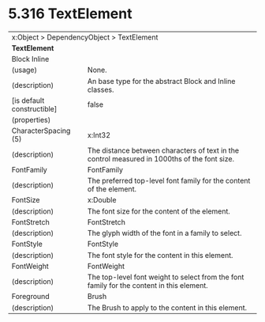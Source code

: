 <html dir="LTR" xmlns:mshelp="http://msdn.microsoft.com/mshelp" xmlns:ddue="http://ddue.schemas.microsoft.com/authoring/2003/5" xmlns:xlink="http://www.w3.org/1999/xlink" xmlns:tool="http://www.microsoft.com/tooltip">

<body>
 <input type="hidden" id="userDataCache" class="userDataStyle">
 <input type="hidden" id="hiddenScrollOffset">
 <img id="dropDownImage" style="display:none; height:0; width:0;" src="../local/drpdown.gif">
 <img id="dropDownHoverImage" style="display:none; height:0; width:0;" src="../local/drpdown_orange.gif">
 <img id="collapseImage" style="display:none; height:0; width:0;" src="../local/collapse.gif">
 <img id="expandImage" style="display:none; height:0; width:0;" src="../local/exp.gif">
 <img id="collapseAllImage" style="display:none; height:0; width:0;" src="../local/collall.gif">
 <img id="expandAllImage" style="display:none; height:0; width:0;" src="../local/expall.gif">
 <img id="copyImage" style="display:none; height:0; width:0;" src="../local/copycode.gif">
 <img id="copyHoverImage" style="display:none; height:0; width:0;" src="../local/copycodeHighlight.gif">
 <div id="header"><h1 class="heading">5.316 TextElement</h1></div>

 <div id="mainSection">
 <div id="mainBody">
 <div id="allHistory" class="saveHistory" onsave="saveAll()" onload="loadAll()"></div>
 <p xmlns:wsd="http://wsdev.schemas.microsoft.com/authoring/2008/2" xmlns:msxsl="urn:schemas-microsoft-com:xslt" xmlns:script="urn:script" xmlns:build="urn:build">
 </p>
 <div id="sectionSection0" class="section" name="collapseableSection">
 <content xmlns="http://ddue.schemas.microsoft.com/authoring/2003/5" xmlns:wsd="http://wsdev.schemas.microsoft.com/authoring/2008/2" xmlns:msxsl="urn:schemas-microsoft-com:xslt" xmlns:script="urn:script" xmlns:build="urn:build">
 </content>
 </div>
 <div id="sectionSection1" class="section" name="collapseableSection">
 <content xmlns="http://ddue.schemas.microsoft.com/authoring/2003/5" xmlns:wsd="http://wsdev.schemas.microsoft.com/authoring/2008/2" xmlns:msxsl="urn:schemas-microsoft-com:xslt" xmlns:script="urn:script" xmlns:build="urn:build">
 <table class="ProtocolAuthoredTable" xmlns="">
 <tr><td colspan="2">
<mshelp:link keywords="55aacd72-e114-4aa1-b774-3f7ded5e1f7d" tabindex="0">x:Object</mshelp:link> &gt; <mshelp:link keywords="c4d521a5-4c74-448c-997c-0e9e9c99e9b7" tabindex="0">DependencyObject</mshelp:link> &gt; <mshelp:link keywords="2ad13366-e4bd-4c09-a6ef-7e21a346dcc2" tabindex="0">TextElement</mshelp:link> </td>
 </tr>
 <tr><td colspan="2">
 <b>TextElement</b> </td>
 </tr>
 <tr><td colspan="2">
<mshelp:link keywords="07e7da84-545d-47dd-b2c6-51f600297f7c" tabindex="0">Block</mshelp:link> <mshelp:link keywords="92a8277b-542c-474c-b538-225c9cff801a" tabindex="0">Inline</mshelp:link> </td>
 </tr>
 <tr><td><div class="indent0">(usage)</div></td>
 <td>None.</td>
 </tr>
 <tr><td><div class="indent0">(description)</div></td>
 <td>An base type for the abstract Block and Inline classes.</td>
 </tr>
 <tr><td><div class="indent0">[is default constructible]</div></td>
 <td>false</td>
 </tr>
 <tr><td><div class="indent0">(properties)</div></td>
 <td></td>
 </tr>
 <tr><td><div class="indent2">CharacterSpacing (5)</div></td>
 <td><mshelp:link keywords="cce6d8dd-4253-4ede-a41c-4194b8fb85ad" tabindex="0">x:Int32</mshelp:link></td>
 </tr>
 <tr><td><div class="indent4">(description)</div></td>
 <td>The distance between characters of text in the control measured in 1000ths of the font size.</td>
 </tr>
 <tr><td><div class="indent2">FontFamily</div></td>
 <td><mshelp:link keywords="d18a5816-8d29-409f-a3e9-b5b6a37f36bc" tabindex="0">FontFamily</mshelp:link></td>
 </tr>
 <tr><td><div class="indent4">(description)</div></td>
 <td>The preferred top-level font family for the content of the element.</td>
 </tr>
 <tr><td><div class="indent2">FontSize</div></td>
 <td><mshelp:link keywords="b4cd2d49-bb12-4f4b-ba12-424f101aa37d" tabindex="0">x:Double</mshelp:link></td>
 </tr>
 <tr><td><div class="indent4">(description)</div></td>
 <td>The font size for the content of the element.</td>
 </tr>
 <tr><td><div class="indent2">FontStretch</div></td>
 <td><mshelp:link keywords="aaee43a3-b60c-454e-ab11-6a7752c297da" tabindex="0">FontStretch</mshelp:link></td>
 </tr>
 <tr><td><div class="indent4">(description)</div></td>
 <td>The glyph width of the font in a family to select.</td>
 </tr>
 <tr><td><div class="indent2">FontStyle</div></td>
 <td><mshelp:link keywords="626d44d4-3e4e-46bb-9c5d-9e29d82b01ad" tabindex="0">FontStyle</mshelp:link></td>
 </tr>
 <tr><td><div class="indent4">(description)</div></td>
 <td>The font style for the content in this element.</td>
 </tr>
 <tr><td><div class="indent2">FontWeight</div></td>
 <td><mshelp:link keywords="f6eb3bef-0513-4397-8186-155ba9f82713" tabindex="0">FontWeight</mshelp:link></td>
 </tr>
 <tr><td><div class="indent4">(description)</div></td>
 <td>The top-level font weight to select from the font family for the content in this element.</td>
 </tr>
 <tr><td><div class="indent2">Foreground</div></td>
 <td><mshelp:link keywords="a920b39e-6354-4ed3-b532-af46989027e1" tabindex="0">Brush</mshelp:link></td>
 </tr>
 <tr><td><div class="indent4">(description)</div></td>
 <td>The Brush to apply to the content in this element.</td>
 </tr>
</table>
 </content>
 </div>
 <!--[if gte IE 5]>
 <tool:tip element="languageFilterToolTip" avoidmouse="false"/>
 <![endif]-->
 </div>
 <a name="feedback"></a><span></span>
 </div>
</body></html>
